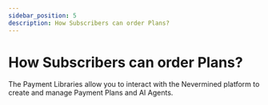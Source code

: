```yaml
---
sidebar_position: 5
description: How Subscribers can order Plans?
---
```


# How Subscribers can order Plans?

The Payment Libraries allow you to interact with the Nevermined platform to create and manage Payment Plans and AI Agents.

